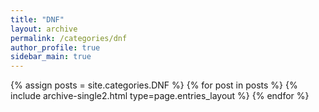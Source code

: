 ```yaml
---
title: "DNF"
layout: archive
permalink: /categories/dnf
author_profile: true
sidebar_main: true
---
```



{% assign posts = site.categories.DNF %}
{% for post in posts %} {% include archive-single2.html type=page.entries_layout %} {% endfor %}